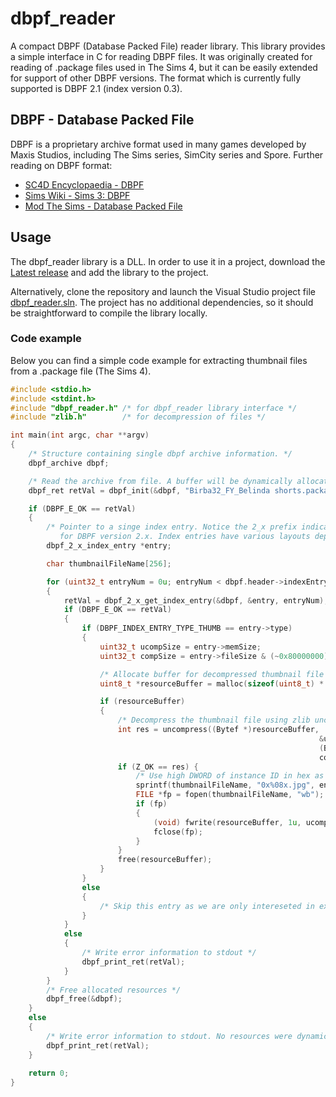 # dbpf_reader
A compact DBPF (Database Packed File) reader library. This library provides a simple interface in C for reading DBPF files. It was originally created for reading of .package files used in The Sims 4, but it can be easily extended for support of other DBPF versions.
The format which is currently fully supported is DBPF 2.1 (index version 0.3).

## DBPF - Database Packed File
DBPF is a proprietary archive format used in many games developed by Maxis Studios, including The Sims series, SimCity series and Spore.
Further reading on DBPF format:
- [SC4D Encyclopaedia - DBPF](https://wiki.sc4devotion.com/index.php?title=DBPF)
- [Sims Wiki - Sims 3: DBPF](http://simswiki.info/Sims_3:DBPF)
- [Mod The Sims - Database Packed File](https://modthesims.info/wiki.php?title=DBPF)

## Usage
The dbpf_reader library is a DLL. In order to use it in a project, download the [Latest release](https://github.com/ytaa/dbpf_reader/releases/tag/v0.1) and add the library to the project.

Alternatively, clone the repository and launch the Visual Studio project file [dbpf_reader.sln](https://github.com/ytaa/dbpf_reader/blob/master/dbpf_reader.sln). The project has no additional dependencies, so it should be straightforward to compile the library locally. 

### Code example

Below you can find a simple code example for extracting thumbnail files from a .package file (The Sims 4).

```c
#include <stdio.h>
#include <stdint.h>
#include "dbpf_reader.h" /* for dbpf_reader library interface */
#include "zlib.h"        /* for decompression of files */

int main(int argc, char **argv)
{
	/* Structure containing single dbpf archive information. */
	dbpf_archive dbpf;

	/* Read the archive from file. A buffer will be dynamically allocated for the archive content. */
	dbpf_ret retVal = dbpf_init(&dbpf, "Birba32_FY_Belinda shorts.package");

	if (DBPF_E_OK == retVal)
	{
		/* Pointer to a singe index entry. Notice the 2_x prefix indicating that this type is only applicable 
		   for DBPF version 2.x. Index entries have various layouts depending on DBPF version. */
		dbpf_2_x_index_entry *entry;

		char thumbnailFileName[256];	

		for (uint32_t entryNum = 0u; entryNum < dbpf.header->indexEntryCount; entryNum++) 
		{
			retVal = dbpf_2_x_get_index_entry(&dbpf, &entry, entryNum);
			if (DBPF_E_OK == retVal)
			{
				if (DBPF_INDEX_ENTRY_TYPE_THUMB == entry->type)
				{
					uint32_t ucompSize = entry->memSize;
					uint32_t compSize = entry->fileSize & (~0x80000000);

					/* Allocate buffer for decompressed thumbnail file */
					uint8_t *resourceBuffer = malloc(sizeof(uint8_t) * ucompSize);

					if (resourceBuffer)
					{
						/* Decompress the thumbnail file using zlib uncompress */
						int res = uncompress((Bytef *)resourceBuffer, 
                                                                     &ucompSize, 
                                                                     (Bytef *)(dbpf.data + entry->offset), 
                                                                     compSize);
						if (Z_OK == res) {
							/* Use high DWORD of instance ID in hex as filename */
							sprintf(thumbnailFileName, "0x%08x.jpg", entry->instanceHigh);
							FILE *fp = fopen(thumbnailFileName, "wb");
							if (fp) 
							{
								(void) fwrite(resourceBuffer, 1u, ucompSize, fp);
								fclose(fp);
							}
						}
						free(resourceBuffer);
					}
				}
				else
				{
					/* Skip this entry as we are only intereseted in extracting thumbnails. */
				}
			}
			else
			{
				/* Write error information to stdout */
				dbpf_print_ret(retVal);
			}
		}
		/* Free allocated resources */
		dbpf_free(&dbpf);
	}
	else
	{
		/* Write error information to stdout. No resources were dynamically allocated. */
		dbpf_print_ret(retVal);
	}
	
	return 0;
}
```
